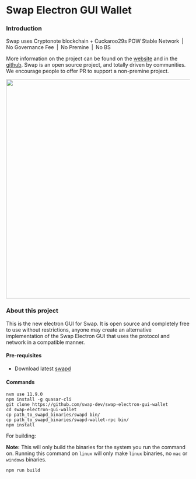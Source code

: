 # Swap Electron GUI Wallet

### Introduction
Swap uses Cryptonote blockchain + Cuckaroo29s POW
Stable Network | No Governance Fee | No Premine | No BS

More information on the project can be found on the [website](https://xwp.one) and in the [github](https://github.com/swap-dev/). Swap is an open source project, and totally driven by communities. We encourage people to offer PR to support a non-premine project. 
<p align="center">
 <img src="https://raw.githubusercontent.com/swap-dev/swap-electron-gui-wallet/v3.0.1/src-electron/icons/mrcuug.png" width="600">
</p>

### About this project

This is the new electron GUI for Swap. It is open source and completely free to use without restrictions, anyone may create an alternative implementation of the Swap Electron GUI that uses the protocol and network in a compatible manner.

#### Pre-requisites
- Download latest [swapd](https://github.com/swap-dev/swap/releases/latest)

#### Commands
```shell
nvm use 11.9.0
npm install -g quasar-cli
git clone https://github.com/swap-dev/swap-electron-gui-wallet
cd swap-electron-gui-wallet
cp path_to_swapd_binaries/swapd bin/
cp path_to_swapd_binaries/swapd-wallet-rpc bin/
npm install
```

For building:

**Note:** This will only build the binaries for the system you run the command on. Running this command on `linux` will only make `linux` binaries, no `mac` or `windows` binaries.
```
npm run build
```

